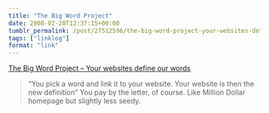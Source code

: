 ```yaml
---
title: "The Big Word Project"
date: 2008-02-28T12:37:15+00:00
tumblr_permalink: /post/27512596/the-big-word-project-your-websites-define-our
tags: ["linklog"]
format: "link"
---
```


[The Big Word Project &#8211; Your websites define our words][1]

> &ldquo;You pick a word and link it to your website. Your website is then the new definition&rdquo; You pay by the letter, of course. Like Million Dollar homepage but slightly less seedy.

[1]: http://www.thebigwordproject.com/
